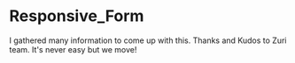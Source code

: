 # Responsive_Form
I gathered many information to come up with this.
Thanks and Kudos to Zuri team. It's never easy but we move!
